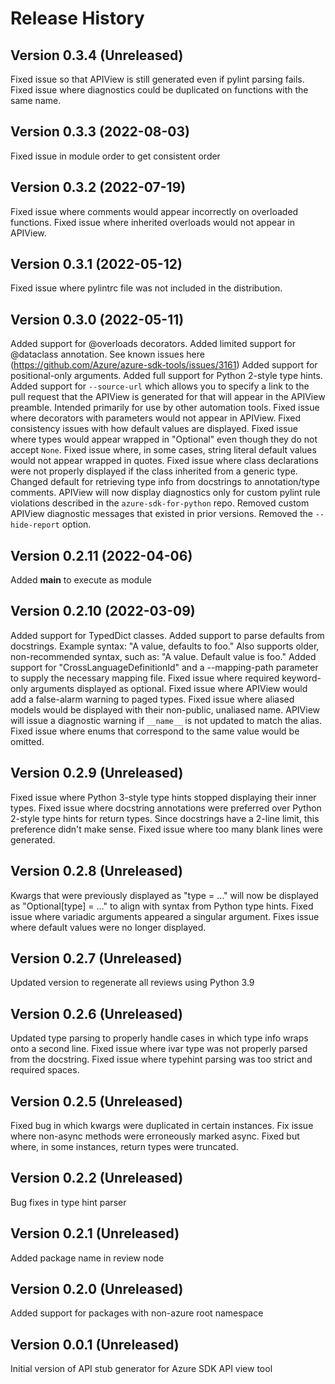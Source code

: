 # Release History

## Version 0.3.4 (Unreleased)
Fixed issue so that APIView is still generated even if pylint parsing fails.
Fixed issue where diagnostics could be duplicated on functions with the same name.

## Version 0.3.3 (2022-08-03)
Fixed issue in module order to get consistent order

## Version 0.3.2 (2022-07-19)
Fixed issue where comments would appear incorrectly on overloaded functions.
Fixed issue where inherited overloads would not appear in APIView.

## Version 0.3.1 (2022-05-12)
Fixed issue where pylintrc file was not included in the distribution.

## Version 0.3.0 (2022-05-11)
Added support for @overloads decorators.
Added limited support for @dataclass annotation. See known issues here (https://github.com/Azure/azure-sdk-tools/issues/3161)
Added support for positional-only arguments.
Added full support for Python 2-style type hints.
Added support for `--source-url` which allows you to specify a link to the
  pull request that the APIView is generated for that will appear in the
  APIView preamble. Intended primarily for use by other automation tools.
Fixed issue where decorators with parameters would not appear in APIView.
Fixed consistency issues with how default values are displayed.
Fixed issue where types would appear wrapped in "Optional" even though
  they do not accept `None`.
Fixed issue where, in some cases, string literal default values would not appear wrapped
  in quotes.
Fixed issue where class declarations were not properly displayed if the class
  inherited from a generic type.
Changed default for retrieving type info from docstrings to annotation/type comments.
APIView will now display diagnostics only for custom pylint rule violations
  described in the `azure-sdk-for-python` repo.
Removed custom APIView diagnostic messages that existed in prior versions.
Removed the `--hide-report` option.

## Version 0.2.11 (2022-04-06)
Added __main__ to execute as module

## Version 0.2.10 (2022-03-09)
Added support for TypedDict classes.
Added support to parse defaults from docstrings. Example
  syntax: "A value, defaults to foo."
  Also supports older, non-recommended syntax, such as:
  "A value. Default value is foo."
Added support for "CrossLanguageDefinitionId" and a --mapping-path
  parameter to supply the necessary mapping file.
Fixed issue where required keyword-only arguments displayed as optional.
Fixed issue where APIView would add a false-alarm warning to
  paged types.
Fixed issue where aliased models would be displayed with their non-public,
  unaliased name. APIView will issue a diagnostic warning if `__name__` is
  not updated to match the alias.
Fixed issue where enums that correspond to the same value would be omitted.

## Version 0.2.9 (Unreleased)
Fixed issue where Python 3-style type hints stopped displaying
  their inner types.
Fixed issue where docstring annotations were preferred over
  Python 2-style type hints for return types. Since docstrings
  have a 2-line limit, this preference didn't make sense.
Fixed issue where too many blank lines were generated.

## Version 0.2.8 (Unreleased)
Kwargs that were previously displayed as "type = ..." will now
  be displayed as "Optional[type] = ..." to align with syntax
  from Python type hints.
Fixed issue where variadic arguments appeared a singular argument.
Fixes issue where default values were no longer displayed.

## Version 0.2.7 (Unreleased)
Updated version to regenerate all reviews using Python 3.9

## Version 0.2.6 (Unreleased)
Updated type parsing to properly handle cases in which type
  info wraps onto a second line.
Fixed issue where ivar type was not properly parsed from
  the docstring.
Fixed issue where typehint parsing was too strict and required
  spaces.

## Version 0.2.5 (Unreleased)
Fixed bug in which kwargs were duplicated in certain instances.
Fix issue where non-async methods were erroneously marked async.
Fixed but where, in some instances, return types were truncated.

## Version 0.2.2 (Unreleased)
Bug fixes in type hint parser

## Version 0.2.1 (Unreleased)
Added package name in review node

## Version 0.2.0 (Unreleased)
Added support for packages with non-azure root namespace

## Version 0.0.1 (Unreleased)
Initial version of API stub generator for Azure SDK API view tool
